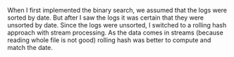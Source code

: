 When I first implemented the binary search, we assumed that the logs were sorted by date. But after I saw the logs it was certain that they were unsorted by date. 
Since the logs were unsorted, I switched to a rolling hash approach with stream processing. 
As the data comes in streams (because reading whole file is not good) rolling hash was better to compute and match the date.


